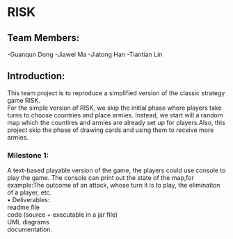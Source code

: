 # RISK

## Team Members:
-Guanqun Dong
-Jiawei Ma
-Jiatong Han
-Tiantian Lin

## Introduction:
This team project is to reproduce a simplified version of the classic strategy game RISK.  
For the simple version of RISK, we skip the initial phase where players take turns to choose countries and place armies. Instead, we start will a random map which the countires and armies are already set up for players.Also, this project skip the phase of drawing cards and using them to receive more armies.

### Milestone 1:
A text-based playable version of the game, the players could use console to play the game. The console can print out the state of the map,for example:The outcome of an attack, whose turn it is to play, the elimination of a player, etc.   
• Deliverables:   
readme file   
code (source + executable in a jar file)   
UML diagrams   
documentation. 
